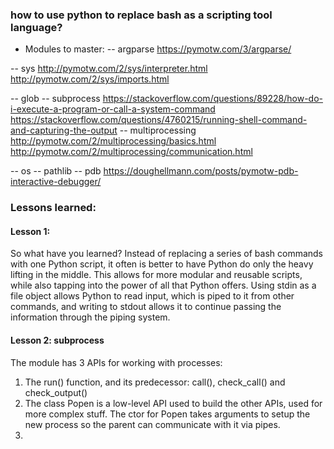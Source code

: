 ### how to use python to replace bash as a scripting tool language?
- Modules to master:
-- argparse
    https://pymotw.com/3/argparse/

-- sys
    http://pymotw.com/2/sys/interpreter.html
    http://pymotw.com/2/sys/imports.html

-- glob
-- subprocess
    https://stackoverflow.com/questions/89228/how-do-i-execute-a-program-or-call-a-system-command
    https://stackoverflow.com/questions/4760215/running-shell-command-and-capturing-the-output
-- multiprocessing
    http://pymotw.com/2/multiprocessing/basics.html
    http://pymotw.com/2/multiprocessing/communication.html

-- os
-- pathlib
-- pdb
    https://doughellmann.com/posts/pymotw-pdb-interactive-debugger/




### Lessons learned:
#### Lesson 1:
So what have you learned? Instead of replacing a series of bash commands with one Python script, it often is better 
to have Python do only the heavy lifting in the middle. This allows for more modular and reusable scripts, while also 
tapping into the power of all that Python offers. Using stdin as a file object allows Python to read input, which is 
piped to it from other commands, and writing to stdout allows it to continue passing the information through the piping system. 


#### Lesson 2: subprocess
The module has 3 APIs for working with processes:
1. The run() function, and its predecessor: call(), check_call() and check_output()
2. The class Popen is a low-level API used to build the other APIs, used for more complex stuff. The ctor for Popen takes arguments to setup the new process so the parent can communicate with it via pipes.
3. 

